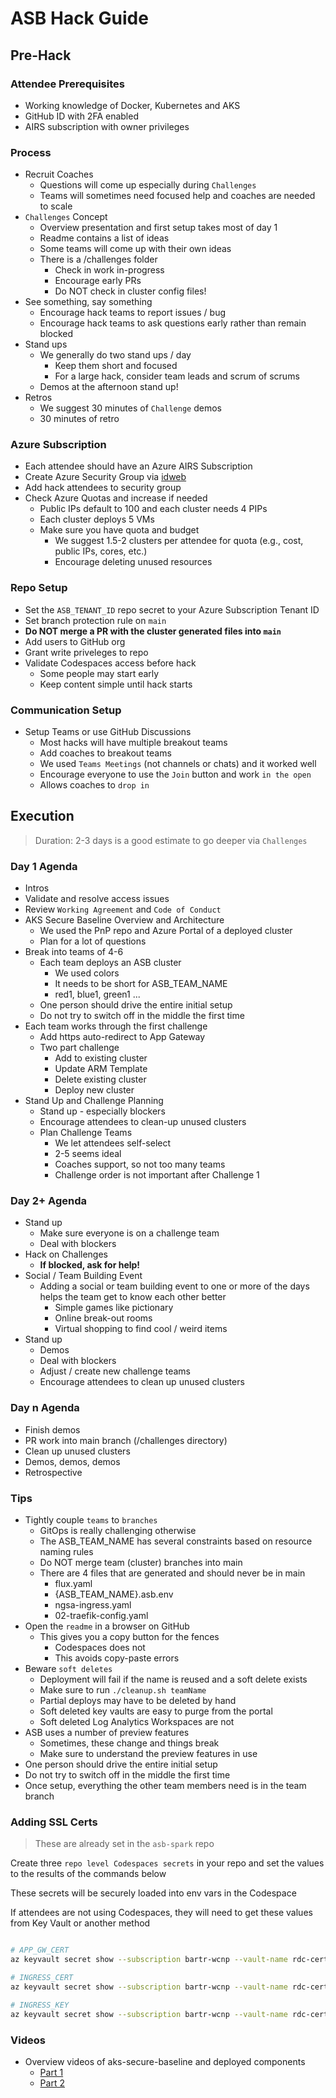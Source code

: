 # ASB Hack Guide

## Pre-Hack

### Attendee Prerequisites

- Working knowledge of Docker, Kubernetes and AKS
- GitHub ID with 2FA enabled
- AIRS subscription with owner privileges

### Process

- Recruit Coaches
  - Questions will come up especially during `Challenges`
  - Teams will sometimes need focused help and coaches are needed to scale
- `Challenges` Concept
  - Overview presentation and first setup takes most of day 1
  - Readme contains a list of ideas
  - Some teams will come up with their own ideas
  - There is a /challenges folder
    - Check in work in-progress
    - Encourage early PRs
    - Do NOT check in cluster config files!
- See something, say something
  - Encourage hack teams to report issues / bug
  - Encourage hack teams to ask questions early rather than remain blocked
- Stand ups
  - We generally do two stand ups / day
    - Keep them short and focused
    - For a large hack, consider team leads and scrum of scrums
  - Demos at the afternoon stand up!
- Retros
  - We suggest 30 minutes of `Challenge` demos
  - 30 minutes of retro

### Azure Subscription

- Each attendee should have an Azure AIRS Subscription
- Create Azure Security Group via [idweb](https://idweb/)
- Add hack attendees to security group
- Check Azure Quotas and increase if needed
  - Public IPs default to 100 and each cluster needs 4 PIPs
  - Each cluster deploys 5 VMs
  - Make sure you have quota and budget
    - We suggest 1.5-2 clusters per attendee for quota (e.g., cost, public IPs, cores, etc.)
    - Encourage deleting unused resources

### Repo Setup

- Set the `ASB_TENANT_ID` repo secret to your Azure Subscription Tenant ID
- Set branch protection rule on `main`
- **Do NOT merge a PR with the cluster generated files into `main`**
- Add users to GitHub org
- Grant write priveleges to repo
- Validate Codespaces access before hack
  - Some people may start early
  - Keep content simple until hack starts

### Communication Setup

- Setup Teams or use GitHub Discussions
  - Most hacks will have multiple breakout teams
  - Add coaches to breakout teams
  - We used `Teams Meetings` (not channels or chats) and it worked well
  - Encourage everyone to use the `Join` button and work `in the open`
  - Allows coaches to `drop in`

## Execution

> Duration: 2-3 days is a good estimate to go deeper via `Challenges`

### Day 1 Agenda

- Intros
- Validate and resolve access issues
- Review `Working Agreement` and `Code of Conduct`
- AKS Secure Baseline Overview and Architecture
  - We used the PnP repo and Azure Portal of a deployed cluster
  - Plan for a lot of questions
- Break into teams of 4-6
  - Each team deploys an ASB cluster
    - We used colors
    - It needs to be short for ASB_TEAM_NAME
    - red1, blue1, green1 ...
  - One person should drive the entire initial setup
  - Do not try to switch off in the middle the first time
- Each team works through the first challenge
  - Add https auto-redirect to App Gateway
  - Two part challenge
    - Add to existing cluster
    - Update ARM Template
    - Delete existing cluster
    - Deploy new cluster
- Stand Up and Challenge Planning
  - Stand up - especially blockers
  - Encourage attendees to clean-up unused clusters
  - Plan Challenge Teams
    - We let attendees self-select
    - 2-5 seems ideal
    - Coaches support, so not too many teams
    - Challenge order is not important after Challenge 1

### Day 2+ Agenda

- Stand up
  - Make sure everyone is on a challenge team
  - Deal with blockers
- Hack on Challenges
  - **If blocked, ask for help!**
- Social / Team Building Event
  - Adding a social or team building event to one or more of the days helps the team get to know each other better
    - Simple games like pictionary
    - Online break-out rooms
    - Virtual shopping to find cool / weird items
- Stand up
  - Demos
  - Deal with blockers
  - Adjust / create new challenge teams
  - Encourage attendees to clean up unused clusters

### Day n Agenda

- Finish demos
- PR work into main branch (/challenges directory)
- Clean up unused clusters
- Demos, demos, demos
- Retrospective

### Tips

- Tightly couple `teams` to `branches`
  - GitOps is really challenging otherwise
  - The ASB_TEAM_NAME has several constraints based on resource naming rules
  - Do NOT merge team (cluster) branches into main
  - There are 4 files that are generated and should never be in main
    - flux.yaml
    - {ASB_TEAM_NAME}.asb.env
    - ngsa-ingress.yaml
    - 02-traefik-config.yaml
- Open the `readme` in a browser on GitHub
  - This gives you a copy button for the fences
    - Codespaces does not
    - This avoids copy-paste errors
- Beware `soft deletes`
  - Deployment will fail if the name is reused and a soft delete exists
  - Make sure to run `./cleanup.sh teamName`
  - Partial deploys may have to be deleted by hand
  - Soft deleted key vaults are easy to purge from the portal
  - Soft deleted Log Analytics Workspaces are not
- ASB uses a number of preview features
  - Sometimes, these change and things break
  - Make sure to understand the preview features in use
- One person should drive the entire initial setup
- Do not try to switch off in the middle the first time
- Once setup, everything the other team members need is in the team branch

### Adding SSL Certs

> These are already set in the `asb-spark` repo

Create three `repo level Codespaces secrets` in your repo and set the values to the results of the commands below

These secrets will be securely loaded into env vars in the Codespace

If attendees are not using Codespaces, they will need to get these values from Key Vault or another method

```bash

# APP_GW_CERT
az keyvault secret show --subscription bartr-wcnp --vault-name rdc-certs -n aks-sb --query "value" -o tsv | tr -d '\n'

# INGRESS_CERT
az keyvault secret show --subscription bartr-wcnp --vault-name rdc-certs -n aks-sb-crt --query "value" -o tsv | base64 | tr -d '\n'

# INGRESS_KEY
az keyvault secret show --subscription bartr-wcnp --vault-name rdc-certs -n aks-sb-key --query "value" -o tsv | base64 | tr -d '\n'

```

### Videos

- Overview videos of aks-secure-baseline and deployed components
  - [Part 1](https://msit.microsoftstream.com/video/e59c0840-98dc-a7ab-5f7b-f1ebb810bf2b?channelId=533aa1ff-0400-85a8-6076-f1eb81fb8468)
  - [Part 2](https://msit.microsoftstream.com/video/e59c0840-98dc-a7ab-1e9d-f1ebb810d1a2?channelId=533aa1ff-0400-85a8-6076-f1eb81fb8468)
